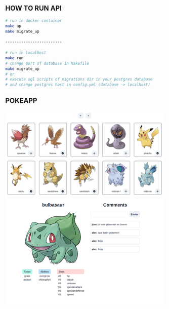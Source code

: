 ## HOW TO RUN API 

```bash
# run in docker container
make up 
make migrate_up

-------------------------

# run in localhost 
make run 
# change port of database in Makefile
make migrate_up  
# or 
# execute sql scripts of migrations dir in your postgres database
# and change postgres host in config.yml (database -> localhost) 
```

## POKEAPP
<div>
    <img src='./img/pokeapp1.png'>
    <img src='./img/pokeapp2.png'>
</div>